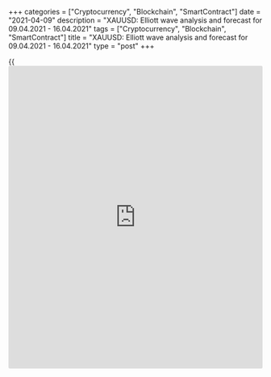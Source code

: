 +++
categories = ["Cryptocurrency", "Blockchain", "SmartContract"]
date = "2021-04-09"
description = "XAUUSD: Elliott wave analysis and forecast for 09.04.2021 - 16.04.2021"
tags = ["Cryptocurrency", "Blockchain", "SmartContract"]
title = "XAUUSD: Elliott wave analysis and forecast for 09.04.2021 - 16.04.2021"
type = "post"
+++

{{<iframe id="large-banner" src="https://www.bounty.group/#slide=5.0" width="100%" height="600" scrolling="no" style="border: 0px solid rgb(216, 221, 230); border-radius: 3px;">}}

2021-04-09

2021-04-09

XAUUSD: Elliott wave analysis and forecast for 09.04.2021 –
16.04.2021Alex Geuta

 **Main scenario:** consider long positions from corrections above the
level of 1676.88 with a target of 1817.95 – 1851.32.

 **Alternative scenario:** breakout and consolidation below the level of
1676.88 will allow the pair to continue declining to the levels of
1650.00 – 1620.09 **.**

 **Analysis:** The ascending third wave (3) of a larger degree formed
and, presumably, the descending correction has formed as wave (4) in a
[daily](https://www.fintecher.org/2020/03/03/forex-trading-daily-strategy/) timeframe. Wave С of (4) seems to have finished in the four-hour
timeframe, with wave v of C completed inside. Presumably, the fifth wave
(5) has started developing in the hourly timeframe, with the inceptive
first wave of a smaller degree i of 1 of (5) unfolding inside. If the
presumption is correct, the pair will continue rising to the levels of
1817.95 – 1851.32. The level of 1676.88 is critical in this scenario, as
the breakout will enable the pair to continue declining to the levels of
1650.00 – 1620.09.

* * *

* * *



## Price chart of XAUUSD in real time mode

The content of this article reflects the author’s opinion and does not
necessarily reflect the official position of LiteForex. The material
published on this page is provided for informational purposes only and
should not be considered as the provision of investment advice for the
purposes of Directive 2004/39/EC.

Rate this article:

{{value}}

( {{count}} {{title}} )
